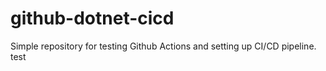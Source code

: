 # github-dotnet-cicd
Simple repository for testing Github Actions and setting up CI/CD pipeline.
test